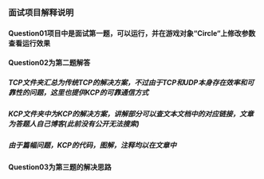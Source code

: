 ### 面试项目解释说明

#### Question01项目中是面试第一题，可以运行，并在游戏对象“Circle“上修改参数查看运行效果

#### Question02为第二题解答
##### TCP文件夹汇总为传统TCP的解决方案，不过由于TCP和UDP本身存在效率和可靠性的问题，这里也提供KCP的可靠通信方式
##### KCP文件夹中为KCP的解决方案，讲解部分可以查文本文档中的对应链接，文章为答题人自己博客(此前没有公开无法搜索)
##### 由于篇幅问题，KCP的代码，图解，注释均以在文章中

#### Question03为第三题的解决思路